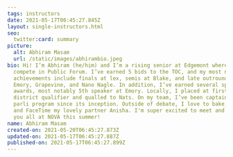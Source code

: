 ```yaml
---
tags: instructors
date: 2021-05-17T06:45:27.845Z
layout: single-instructors.html
seo:
  twitter:card: summary
picture:
  alt: Abhiram Masam
  url: /static/images/abhirambio.jpeg
bio: Hi! I’m Abhiram (he/him) and I’m a rising senior at Edgemont where I
  compete in Public Forum. I’ve earned 5 bids to the TOC, and my most notable
  achievements include finals at lex, semis at Blake, and late outrounds at
  Emory, Grapevine, and Nano Nagle. In addition, I’ve earned several speaker
  awards, most notably 5th speaker at Emory. Locally, I placed at first at my
  district qualifier and qualled to Nats. On my team, I’ve been captain of our
  parli program since its inception. Outside of debate, I love to bake, cook,
  and FaceTime my lovely partner Anisha. I'm super excited to meet and work with
  you all at NOVA this summer!
name: Abhiram Masam
created-on: 2021-05-20T06:45:27.873Z
updated-on: 2021-05-17T06:45:27.887Z
published-on: 2021-05-17T06:45:27.899Z
---
```

